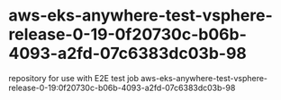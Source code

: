 # aws-eks-anywhere-test-vsphere-release-0-19-0f20730c-b06b-4093-a2fd-07c6383dc03b-98
repository for use with E2E test job aws-eks-anywhere-test-vsphere-release-0-19:0f20730c-b06b-4093-a2fd-07c6383dc03b-98
